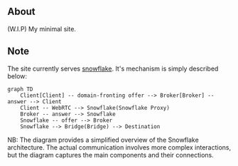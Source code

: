 ## About

(W.I.P) My minimal site.

## Note

The site currently serves [snowflake](https://snowflake.torproject.org). It's mechanism is simply described below:

```mermaid
graph TD
    Client[Client] -- domain-fronting offer --> Broker[Broker] -- answer --> Client
    Client -- WebRTC --> Snowflake(Snowflake Proxy)
    Broker -- answer --> Snowflake
    Snowflake -- offer --> Broker
    Snowflake --> Bridge(Bridge) --> Destination
```
NB: The diagram provides a simplified overview of the Snowflake architecture. The actual communication involves more complex interactions, but the diagram captures the main components and their connections.
